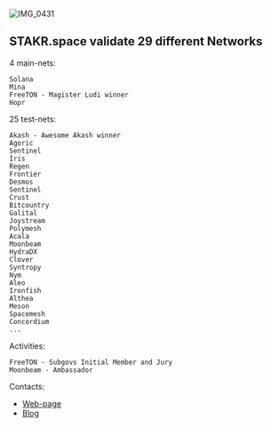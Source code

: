 ![IMG_0431](https://user-images.githubusercontent.com/38581319/123712181-1b404400-d872-11eb-9213-9cde86c03d73.PNG)

## STAKR.space validate 29 different Networks

4 main-nets: <br />
  
    Solana
    Mina
    FreeTON - Magister Ludi winner
    Hopr
  
25 test-nets: <br />
  
    Akash - Awesome Akash winner
    Agoric
    Sentinel
    Iris
    Regen
    Frontier
    Desmos
    Sentinel
    Crust
    Bitcountry
    Galital
    Joystream
    Polymesh
    Acala
    Moonbeam
    HydraDX
    Clover
    Syntropy
    Nym
    Aleo
    Ironfish
    Althea
    Meson
    Spacemesh
    Concordium
    ...
  
Activities: <br />
  
    FreeTON - Subgovs Initial Member and Jury
    Moonbeam - Ambassador

Contacts: <br />
- [Web-page](https://stakr.space)
- [Blog](https://github.com/papanomad535/blog)
  
